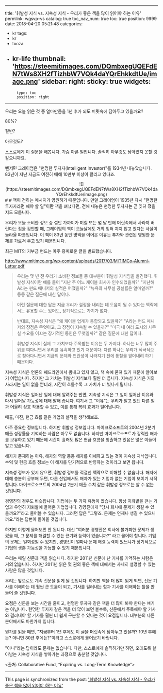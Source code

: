 
---
title: '휘발성 지식 vs. 지속성 지식 - 우리가 좋은 책을 많이 읽어야 하는 이유'
permlink: wgsvp-vs
catalog: true
toc_nav_num: true
toc: true
position: 9999
date: 2018-04-20 05:21:48
categories:
- kr
tags:
- kr
- tooza
- kr-life
thumbnail: 'https://steemitimages.com/DQmbxegUQEFdEN7tWs8XH2fTizhbW7VQk4daYQrEhkkdtUe/image.png'
sidebar:
    right:
        sticky: true
widgets:
    -
        type: toc
        position: right
---


우리는 오늘 읽은 것 중 얼마만큼을 1년 후가 되도 머릿속에 담아두고 있을까요?

80%?

절반?

아무것도?

스스로에게 이 질문을 해봅니다.  가슴 아픈 일입니다.  솔직히 아무것도 남아있지 못할 것 같으니까요.

벤저민 그레이엄은 "현명한 투자자(Intelligent Investor)"를 1934년 내놓았습니다.  83년이 지난 지금도 여전히 매해 10만부 이상이 팔리고 있다죠.

<center>
![](https://steemitimages.com/DQmbxegUQEFdEN7tWs8XH2fTizhbW7VQk4daYQrEhkkdtUe/image.png)
</center>
#
#
책이 전하는 메시지가 영원하기 때문입니다.  만일 그레이엄이 1935년 다시 "현명한 투자자라면 해야 할 일"이란 책을 펴냈다면, 전해 내놓은 현명한 투자자는 곧 잊혀 졌을지도 모릅니다. 

우리가 오늘 소비한 정보 중 절반 가까이가 며칠 또는 몇 달 만에 머릿속에서 사라져 버린다는 점을 감안할 때, 그레이엄의 책이 오늘날에도 거의 잊혀 지지 않고 있다는 사실이 놀라울 따름입니다.  이 책이 83년 동안  명맥을 이어온 이유는 투자와 관련된 영원한 문제를 가르쳐 주고 있기 때문입니다. 

최근 MIT의 기부금 펀드는 아주 흥미로운 글을 발표했습니다.

http://www.mitimco.org/wp-content/uploads/2017/03/MITIMCo-Alumni-Letter.pdf

>우리는 몇 년 전 우리가 소비한 정보들 중 대부분이 휘발성 지식임을 발견했다.  휘발성 지식이란 예를 들어 "지난 주 어느 케이블 회사가 인수되었을까?" "지난해 A라는 펀드 매니저의 실적은 어땠을까?" "뉴욕의 사무실 공실률은 얼마일까?" 등등 같은 질문에 대한 답이다. 

>이런 질문에 대한 답은 지금 우리가 결정을 내리는 데 도움이 될 수 있다는 맥락에서는 유용할 수는 있어도, 장기적으로는 가치가 없다.

>반대로, 지속성 지식은  "왜 케이블 업계가 통합되고 있을까?" "A라는 펀드 매니저의 장점은 무엇이고, 그 장점이 지속될 수 있을까?" "미국 내 여러 도시의 사무실 수요를 이끄는 장기적인 동인은 무엇일까?" 같은 질문에 대한 답이다. 

>휘발성 지식이 실제 그 가치보다 주목받는 이유는 두 가지다.  하나는 너무 많이 주위를  떠다니면서 우리를 유혹하고 있기 때문이다. 다른 하나는 우리가 적극적으로 찾아다니면서 지금의 문제와 연관성이 사라지기 전에 통찰을 얻어내려 하기 때문이다.

지속성 지식은 언론의 헤드라인에서 뽐내고 있지 않고, 책 속에 묻혀 있기 때문에 알아보기 어렵습니다.  하지만 그 가치는 휘발성 지식보다 훨씬 더 큽니다.  지속성 지식은 거의 사라지는 일이 없을 뿐더러, 시간이 흐를수록 그 가치가 더 빛나게 됩니다. 

휘발성 지식은 일어난 일에 대해 알려주는 반면, 지속성 지식은 그 일이 일어난 이유와 다시 일어날 가능성에 대해 말해 줍니다.  여기서 그 "이유"는 우리가 알고 있던 다른 일과 어울려 상호 작용할 수 있고, 이를 통해 복리 효과가 일어납니다. 

매출, 마진, 현금 흐름 같은 기업의 실적을 생각해보죠. 

아주 중요한 정보입니다.  하지만 휘발성 정보입니다.  마이크로소프트의 2004년 2분기 매출 성장률을 기억하는 사람은 아무도 없습니다.  하지만 마이크로소프트가 강력한 해자를 보유하고 있기 때문에 시간이 흘러도 많은 현금 흐름을 창출하고 있음은 많은 이들이 알고 있습니다.

해자가 존재하는 이유, 해자의 역할 등등 해자를 이해하고 있는 것이 지속성 지식입니다.  수익 및 현금 흐름 정보는 이 해자를 단기적으로 반영하는 것이라고 보면 됩니다. 

지속성 정보가 있지 않으면, 휘발성 정보를 적절한 맥락으로 이해할 수 없습니다.  해자에 대해 충분히 공부해 두면, 다른 산업에서도 해자가 있는 기업과 없는 기업이 보이기 시작합니다.  마이크로소프트의 2004년 2분기 매출 수치 같은 휘발성 정보로는 알 수 없는 것입니다.

경영진의 경우도 비슷합니다.  기업에는 두 가지 유형이 있습니다.  항상 지뢰밭을 걷는 기업과 우연히 지뢰밭에 들어온 기업입니다.  경영진에게 "당시 회사에 문제가 생길 수 있을까요?"라고 물어볼 수 있습니다.  그러면 답은 "그렇죠. 문제는 언제나 생길 수 있으니까요."라는 답변이 돌아올 것입니다. 

하지만 이렇게 물어보면 안 됩니다.  대신 "여러분 경영진은 회사에 불가피한 문제가 생겼을 때, 그 문제를 해결할 수 있는 끈기와 능력이 있습니까?" 라고 물어야 합니다.   기업의 문제는 일회성일 수 있지만, 경영진이 얼마나 문제 해결 능력이 있느냐가 장기적으로 기업의 생존 가능성을 가늠할 수 있기 때문입니다.

우리는 매일 신문과 책을 읽습니다.  하지만 2011년 신문에 난 기사를 기억하는 사람은 거의 없습니다.  하지만 2011년 읽은 몇 권의 좋은 책에 대해서는 자세히 설명할 수 있는 사람은 많을 것입니다. 

우리는 앞으로도 계속 신문을 읽게 될 것입니다.  하지만 책을 더 많이 읽게 되면, 신문 기사를 이해하는 데 훨씬 큰 도움이 되고, 기사를 걸러내는 힘과 기사를 이해하는 틀을 만들어 줄 것입니다. 

요점은 신문을 보는 시간을 줄이고, 현명한 투자자 같은 책을 더 많이 봐야 한다는 얘기는 아닙니다.  현명한 투자자 같은 책을 더 많이 보면 볼수록, 신문에서 주목해야 할 기사와 걸러내야 할 기사를 훨씬 더 쉽게 구분할 수 있다는 것이 요점입니다.  대부분의 다른 분야에서도 마찬가지 입니다.

뭔가를 읽을 때면, "지금부터 1년 후에도 이 글을 머릿속에 담아두고 있을까? 10년 후에는? 아니면 80년 후에는?"이라고 스스로에게 물어보기 바랍니다.

"아니"라는 답이라도 문제는 없습니다.  다만, 스스로에게 솔직하기만 하면, 오래도록 살아남는 지속성 지식을 쌓아가는 과정으로 충분할 것입니다.

<출처: Collaborative Fund, “Expiring vs. Long-Term Knowledge”>

- - -

This page is synchronized from the post: ['휘발성 지식 vs. 지속성 지식 - 우리가 좋은 책을 많이 읽어야 하는 이유'](https://steemit.com/@pius.pius/wgsvp-vs)
